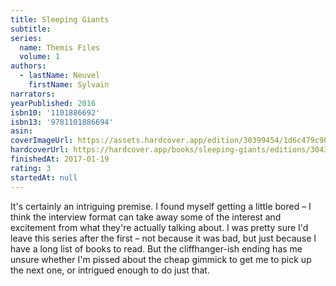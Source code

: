 ```yaml
---
title: Sleeping Giants
subtitle:
series:
  name: Themis Files
  volume: 1
authors:
  - lastName: Neuvel
    firstName: Sylvain
narrators:
yearPublished: 2016
isbn10: '1101886692'
isbn13: '9781101886694'
asin:
coverImageUrl: https://assets.hardcover.app/edition/30399454/1d6c479c90a9b6a818364b67ab8f7e6e93c57d4c.jpeg
hardcoverUrl: https://hardcover.app/books/sleeping-giants/editions/30432009
finishedAt: 2017-01-19
rating: 3
startedAt: null
---
```


It's certainly an intriguing premise. I found myself getting a little bored – I think the interview format can take away some of the interest and excitement from what they're actually talking about. I was pretty sure I'd leave this series after the first – not because it was bad, but just because I have a long list of books to read. But the cliffhanger-ish ending has me unsure whether I'm pissed about the cheap gimmick to get me to pick up the next one, or intrigued enough to do just that.
